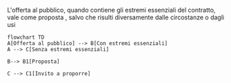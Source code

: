 L'offerta al pubblico, quando contiene gli estremi essenziali del contratto, vale come proposta , salvo che risulti diversamente dalle circostanze o dagli usi
``` mermaid
flowchart TD
A[Offerta al pubblico] --> B[Con estremi essenziali]
A --> C[Senza estremi essenziali]

B--> B1[Proposta]

C --> C1[Invito a proporre]
```
